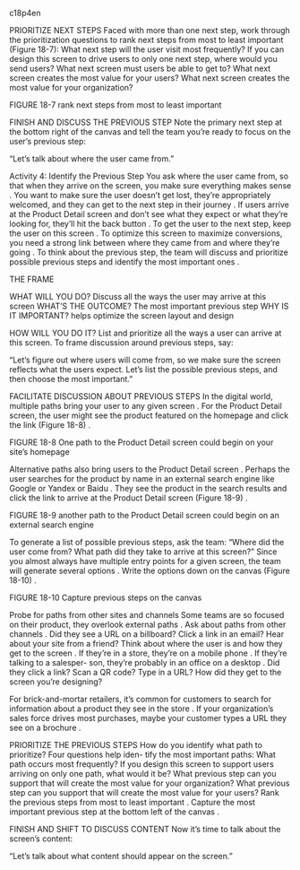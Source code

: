 c18p4en



PRIORITIZE NEXT STEPS
Faced with more than one next step, work through the prioritization questions to rank next steps from most to least important (Figure 18-7):
What next step will the user visit most frequently?
If you can design this screen to drive users to only one next step, where would you send users?
What next screen must users be able to get to?
What next screen creates the most value for your users?
What next screen creates the most value for your organization?

FIGURE 18-7
rank next steps from most to least important


FINISH AND DISCUSS THE PREVIOUS STEP
Note the primary next step at the bottom right of the canvas and tell the team you’re ready to focus on the user’s previous step:

“Let’s talk about where the user came from.”

Activity 4: Identify the Previous Step
You ask where the user came from, so that when they arrive on the screen, you make sure everything makes sense . You want to make sure the user doesn’t get lost, they’re appropriately welcomed, and they can get to the next step in their journey .
If users arrive at the Product Detail screen and don’t see what they expect or what they’re looking for, they’ll hit the back button . To get the user to the next step, keep the user on this screen . To optimize this screen to maximize conversions, you need a strong link between where they came from and where they’re going .
To think about the previous step, the team will discuss and prioritize possible previous steps and identify the most important ones .

THE FRAME

WHAT WILL YOU DO?
Discuss all the ways the user may arrive at this screen
WHAT’S THE OUTCOME?
The most important previous step
WHY IS IT IMPORTANT?
helps optimize the screen layout and design

HOW WILL YOU DO IT?
List and prioritize all the ways a user can arrive at this screen.
To frame discussion around previous steps, say:

“Let’s figure out where users will come from, so we make sure the screen reflects what the users expect. Let’s list the possible previous steps, and then choose the most important.”


FACILITATE DISCUSSION ABOUT PREVIOUS STEPS
In the digital world, multiple paths bring your user to any given screen . For  the Product Detail screen, the user might see the product featured   on the homepage and click the link (Figure 18-8) .

FIGURE 18-8
One path to the Product Detail screen could begin on your site’s homepage



Alternative paths also bring users to the Product Detail screen . Perhaps the user searches for the product by name in an external search engine like Google or Yandex or Baidu . They see the product in the search results and click the link to arrive at the Product Detail screen (Figure 18-9) .

FIGURE 18-9
another path to the Product Detail screen could begin on an external search engine


To generate a list of possible previous steps, ask the team: “Where did the user come from? What path did they take to arrive at this screen?” Since you almost always have multiple entry points for a given screen, the team will generate several options . Write the options down on the canvas (Figure 18-10) .




FIGURE 18-10
Capture previous steps on the canvas

Probe for paths from other sites and channels
Some teams are so focused on their product, they  overlook  external paths . Ask about paths from other channels . Did they see a URL on a billboard? Click a link in an email? Hear about your site from a friend?
Think about where the user is and how they get to the screen . If they’re in a store, they’re on a mobile phone . If they’re talking to a salesper-  son, they’re probably in an office on a desktop . Did they click a link? Scan a QR code? Type in a URL? How did they get to the screen you’re designing?


For brick-and-mortar retailers, it’s common for customers to search for information about a product they see in the store . If your organization’s sales force drives most purchases, maybe your customer types a URL they see on a brochure .

PRIORITIZE THE PREVIOUS STEPS
How do you identify what path to prioritize? Four questions help iden- tify the most important paths:
What path occurs most frequently?
If you design this screen to support users arriving on only one path, what would it be?
What previous step can you support that will create the most value for your organization?
What previous step can you support that will create the most value for your users?
Rank the previous steps from most to least  important .  Capture  the  most important previous step at the bottom left of the canvas .

FINISH AND SHIFT TO DISCUSS CONTENT
Now it’s time to talk about the screen’s content:

“Let’s talk about what content should appear on the screen.”
